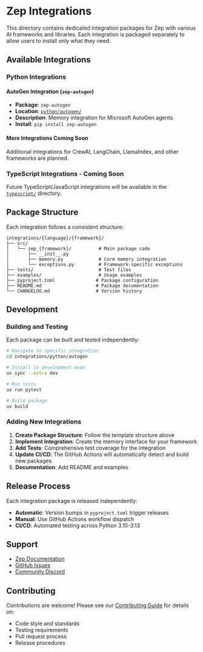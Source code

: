 # Zep Integrations

This directory contains dedicated integration packages for Zep with various AI frameworks and libraries. Each integration is packaged separately to allow users to install only what they need.

## Available Integrations

### Python Integrations

#### AutoGen Integration (`zep-autogen`)
- **Package**: `zep-autogen`
- **Location**: [`python/autogen/`](python/autogen/)
- **Description**: Memory integration for Microsoft AutoGen agents
- **Install**: `pip install zep-autogen`

#### More Integrations Coming Soon
Additional integrations for CrewAI, LangChain, LlamaIndex, and other frameworks are planned.

### TypeScript Integrations - Coming Soon

Future TypeScript/JavaScript integrations will be available in the [`typescript/`](typescript/) directory.

## Package Structure

Each integration follows a consistent structure:

```
integrations/{language}/{framework}/
├── src/
│   └── zep_{framework}/          # Main package code
│       ├── __init__.py
│       ├── memory.py             # Core memory integration
│       └── exceptions.py         # Framework-specific exceptions
├── tests/                        # Test files
├── examples/                     # Usage examples
├── pyproject.toml               # Package configuration
├── README.md                    # Package documentation
└── CHANGELOG.md                 # Version history
```

## Development

### Building and Testing

Each package can be built and tested independently:

```bash
# Navigate to specific integration
cd integrations/python/autogen

# Install in development mode
uv sync --extra dev

# Run tests
uv run pytest

# Build package
uv build
```

### Adding New Integrations

1. **Create Package Structure**: Follow the template structure above
2. **Implement Integration**: Create the memory interface for your framework
3. **Add Tests**: Comprehensive test coverage for the integration
4. **Update CI/CD**: The GitHub Actions will automatically detect and build new packages
5. **Documentation**: Add README and examples

## Release Process

Each integration package is released independently:

- **Automatic**: Version bumps in `pyproject.toml` trigger releases
- **Manual**: Use GitHub Actions workflow dispatch
- **CI/CD**: Automated testing across Python 3.10-3.13

## Support

- [Zep Documentation](https://docs.getzep.com)
- [GitHub Issues](https://github.com/getzep/zep/issues)
- [Community Discord](https://discord.gg/zep)

## Contributing

Contributions are welcome! Please see our [Contributing Guide](../CONTRIBUTING.md) for details on:

- Code style and standards
- Testing requirements
- Pull request process
- Release procedures